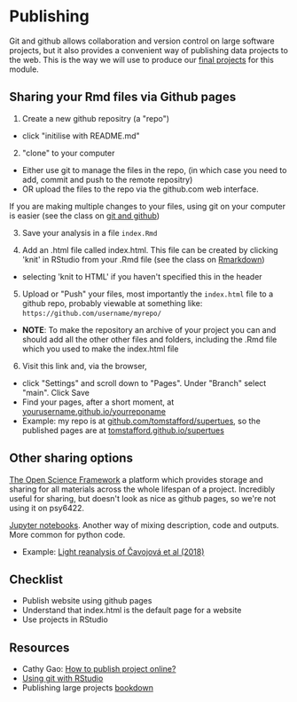 # Publishing 

Git and github allows collaboration and version control on large software projects, but it also provides a convenient way of publishing data projects to the web. This is the way we will use to produce our [final projects](final-project.html) for this module.




## Sharing your Rmd files via Github pages

1. Create a new github repositry (a "repo")
  * click "initilise with README.md"
  
2. "clone" to your computer
  * Either use git to manage the files in the repo, (in which case you need to add, commit and push to the remote repositry)
  * OR upload the files to the repo via the github.com web interface. 
    
If you are making multiple changes to your files, using git on your computer is easier (see the class on [git and github](git-and-github.html))

3. Save your analysis in a file ``index.Rmd``

4. Add an .html file called index.html. This file can be created by clicking 'knit' in RStudio from your .Rmd file (see the class on [Rmarkdown](rmarkdown.html))
  * selecting 'knit to HTML' if you haven't specified this in the header

5. Upload or "Push" your files, most importantly the ``index.html`` file to a github repo, probably viewable at something like: ``https://github.com/username/myrepo/``
  * **NOTE**: To make the repository an archive of your project you can and should add all the other other files and folders, including the .Rmd file which you used to make the index.html file

6. Visit this link and, via the browser,
  * click "Settings" and scroll down to "Pages". Under "Branch" select "main". Click Save
  * Find your pages, after a short moment, at [yourusername.github.io/yourreponame]()
  * Example: my repo is at [github.com/tomstafford/supertues](https://github.com/tomstafford/supertues), so the published pages are at [tomstafford.github.io/supertues](https://tomstafford.github.io/supertues/)



## Other sharing options

[The Open Science Framework](OSF.io) a platform which provides storage and sharing for all materials across the whole lifespan of a project. Incredibly useful for sharing, but doesn't look as nice as github pages, so we're not using it on psy6422.

[Jupyter notebooks](https://jupyter.org/). Another way of mixing description, code and outputs. More common for python code.
 
 * Example: [Light reanalysis of Čavojová et al (2018)](https://github.com/tomstafford/cavojova2018/blob/master/cavojava_reanalysis.ipynb)


## Checklist

* Publish website using github pages
* Understand that index.html is the default page for a website
* Use projects in RStudio
 
 
## Resources
 
* Cathy Gao: [How to publish project online?](https://rpubs.com/cathydatascience/518692)
* [Using git with RStudio](https://support.rstudio.com/hc/en-us/articles/200532077-Version-Control-with-Git-and-SVN)
* Publishing large projects [bookdown](https://www.bookdown.org/)


